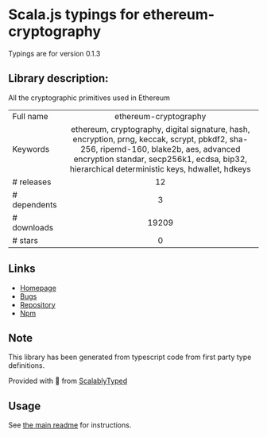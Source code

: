 
# Scala.js typings for ethereum-cryptography

Typings are for version 0.1.3

## Library description:
All the cryptographic primitives used in Ethereum

|                    |                 |
| ------------------ | :-------------: |
| Full name          | ethereum-cryptography |
| Keywords           | ethereum, cryptography, digital signature, hash, encryption, prng, keccak, scrypt, pbkdf2, sha-256, ripemd-160, blake2b, aes, advanced encryption standar, secp256k1, ecdsa, bip32, hierarchical deterministic keys, hdwallet, hdkeys |
| # releases         | 12 |
| # dependents       | 3 |
| # downloads        | 19209 |
| # stars            | 0 |

## Links
- [Homepage](https://github.com/ethereum/js-ethereum-cryptography#readme)
- [Bugs](https://github.com/ethereum/js-ethereum-cryptography/issues)
- [Repository](https://github.com/ethereum/js-ethereum-cryptography)
- [Npm](https://www.npmjs.com/package/ethereum-cryptography)
    


## Note
This library has been generated from typescript code from first party type definitions.

Provided with :purple_heart: from [ScalablyTyped](https://github.com/oyvindberg/ScalablyTyped)

## Usage
See [the main readme](../../readme.md) for instructions.


